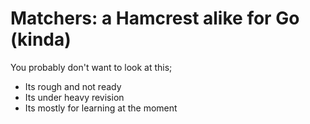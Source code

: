 Matchers: a Hamcrest alike for Go (kinda)
=========================================

You probably don't want to look at this;

- Its rough and not ready
- Its under heavy revision
- Its mostly for learning at the moment
